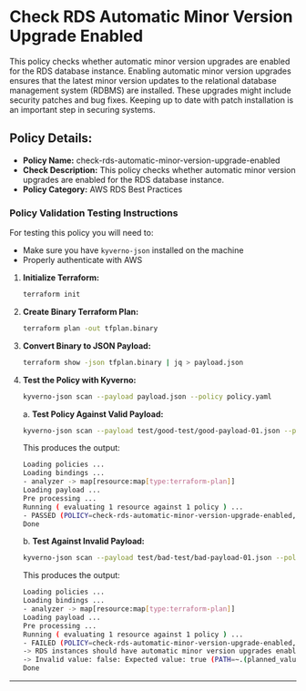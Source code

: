 # Check RDS Automatic Minor Version Upgrade Enabled

This policy checks whether automatic minor version upgrades are enabled for the RDS database instance.
Enabling automatic minor version upgrades ensures that the latest minor version updates to the 
relational database management system (RDBMS) are installed. These upgrades might include security patches and bug fixes. 
Keeping up to date with patch installation is an important step in securing systems.

## Policy Details:

- **Policy Name:** check-rds-automatic-minor-version-upgrade-enabled
- **Check Description:** This policy checks whether automatic minor version upgrades are enabled for the RDS database instance.
- **Policy Category:** AWS RDS Best Practices

### Policy Validation Testing Instructions

For testing this policy you will need to:
- Make sure you have `kyverno-json` installed on the machine 
- Properly authenticate with AWS

1. **Initialize Terraform:**
    ```bash
    terraform init
    ```

2. **Create Binary Terraform Plan:**
    ```bash
    terraform plan -out tfplan.binary
    ```

3. **Convert Binary to JSON Payload:**
    ```bash
    terraform show -json tfplan.binary | jq > payload.json
    ```

4. **Test the Policy with Kyverno:**
    ```bash
    kyverno-json scan --payload payload.json --policy policy.yaml
    ```

    a. **Test Policy Against Valid Payload:**
    ```bash
    kyverno-json scan --payload test/good-test/good-payload-01.json --policy check-rds-automatic-minor-version-upgrade-enabled.yaml --bindings test/binding.yaml
    ```

    This produces the output:
    ```bash
    Loading policies ...
    Loading bindings ...
    - analyzer -> map[resource:map[type:terraform-plan]]
    Loading payload ...
    Pre processing ...
    Running ( evaluating 1 resource against 1 policy ) ...
    - PASSED (POLICY=check-rds-automatic-minor-version-upgrade-enabled, RULE=check-rds-automatic-minor-version-upgrade-enabled)
    Done
    ```

    b. **Test Against Invalid Payload:**
    ```bash
    kyverno-json scan --payload test/bad-test/bad-payload-01.json --policy check-rds-automatic-minor-version-upgrade-enabled.yaml --bindings test/binding.yaml
    ```

    This produces the output:
    ```bash
    Loading policies ...
    Loading bindings ...
    - analyzer -> map[resource:map[type:terraform-plan]]
    Loading payload ...
    Pre processing ...
    Running ( evaluating 1 resource against 1 policy ) ...
    - FAILED (POLICY=check-rds-automatic-minor-version-upgrade-enabled, RULE=check-rds-automatic-minor-version-upgrade-enabled)
    -> RDS instances should have automatic minor version upgrades enabled (CHECK=spec.rules[0].assert.all[0])
    -> Invalid value: false: Expected value: true (PATH=~.(planned_values.root_module.resources[?type=='aws_db_instance'])[0].values.(auto_minor_version_upgrade))
    Done
    ```

---